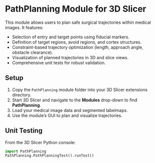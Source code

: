 # PathPlanning Module for 3D Slicer

This module allows users to plan safe surgical trajectories within medical images. It features:

- Selection of entry and target points using fiducial markers.
- Definition of target regions, avoid regions, and cortex structures.
- Constraint-based trajectory optimization (length, approach angle, obstacle clearance).
- Visualization of planned trajectories in 3D and slice views.
- Comprehensive unit tests for robust validation.

## Setup

1. Copy the `PathPlanning` module folder into your 3D Slicer extensions directory.  
2. Start 3D Slicer and navigate to the **Modules** drop-down to find **PathPlanning**.  
3. Load your medical image data and segmented labelmaps.  
4. Use the module’s GUI to plan and visualize trajectories.

## Unit Testing

From the 3D Slicer Python console:

```python
import PathPlanning
PathPlanning.PathPlanningTest().runTest()

